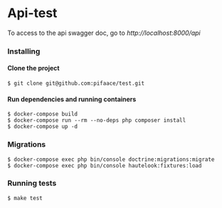 # Api-test

To access to the api swagger doc, go to *http://localhost:8000/api*

### Installing

#### Clone the project
```
$ git clone git@github.com:pifaace/test.git
```

#### Run dependencies and running containers
```
$ docker-compose build
$ docker-compose run --rm --no-deps php composer install
$ docker-compose up -d
```

### Migrations
```
$ docker-compose exec php bin/console doctrine:migrations:migrate
$ docker-compose exec php bin/console hautelook:fixtures:load
```

### Running tests
```
$ make test
```
